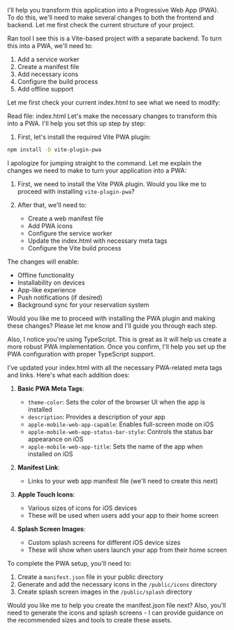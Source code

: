 I'll help you transform this application into a Progressive Web App (PWA). To do this, we'll need to make several changes to both the frontend and backend. Let me first check the current structure of your project.


Ran tool
I see this is a Vite-based project with a separate backend. To turn this into a PWA, we'll need to:

1. Add a service worker
2. Create a manifest file
3. Add necessary icons
4. Configure the build process
5. Add offline support

Let me first check your current index.html to see what we need to modify:


Read file: index.html
Let's make the necessary changes to transform this into a PWA. I'll help you set this up step by step:

1. First, let's install the required Vite PWA plugin:


```bash
npm install -D vite-plugin-pwa
```
I apologize for jumping straight to the command. Let me explain the changes we need to make to turn your application into a PWA:

1. First, we need to install the Vite PWA plugin. Would you like me to proceed with installing `vite-plugin-pwa`?

2. After that, we'll need to:
   - Create a web manifest file
   - Add PWA icons
   - Configure the service worker
   - Update the index.html with necessary meta tags
   - Configure the Vite build process

The changes will enable:
- Offline functionality
- Installability on devices
- App-like experience
- Push notifications (if desired)
- Background sync for your reservation system

Would you like me to proceed with installing the PWA plugin and making these changes? Please let me know and I'll guide you through each step.

Also, I notice you're using TypeScript. This is great as it will help us create a more robust PWA implementation. Once you confirm, I'll help you set up the PWA configuration with proper TypeScript support.


I've updated your index.html with all the necessary PWA-related meta tags and links. Here's what each addition does:

1. **Basic PWA Meta Tags**:
   - `theme-color`: Sets the color of the browser UI when the app is installed
   - `description`: Provides a description of your app
   - `apple-mobile-web-app-capable`: Enables full-screen mode on iOS
   - `apple-mobile-web-app-status-bar-style`: Controls the status bar appearance on iOS
   - `apple-mobile-web-app-title`: Sets the name of the app when installed on iOS

2. **Manifest Link**:
   - Links to your web app manifest file (we'll need to create this next)

3. **Apple Touch Icons**:
   - Various sizes of icons for iOS devices
   - These will be used when users add your app to their home screen

4. **Splash Screen Images**:
   - Custom splash screens for different iOS device sizes
   - These will show when users launch your app from their home screen

To complete the PWA setup, you'll need to:

1. Create a `manifest.json` file in your public directory
2. Generate and add the necessary icons in the `/public/icons` directory
3. Create splash screen images in the `/public/splash` directory

Would you like me to help you create the manifest.json file next? Also, you'll need to generate the icons and splash screens - I can provide guidance on the recommended sizes and tools to create these assets.
